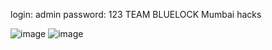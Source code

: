 login: admin 
password: 123
TEAM BLUELOCK Mumbai hacks

![image](https://github.com/user-attachments/assets/1fa80634-0905-4574-b3b9-50b797f9a11e)
![image](https://github.com/user-attachments/assets/5ff716e6-fcd8-4eb6-8b0b-955fa5178346)
